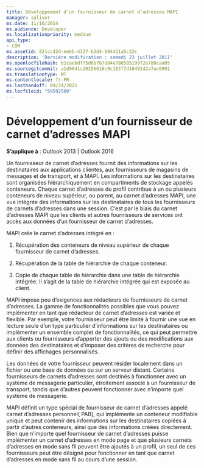 ```yaml
---
title: Développement d’un fournisseur de carnet d’adresses MAPI
manager: soliver
ms.date: 11/16/2014
ms.audience: Developer
ms.localizationpriority: medium
api_type:
- COM
ms.assetid: 821cc42d-eebb-4327-b2d4-594421a5c22c
description: 'Derniére modification : samedi 23 juillet 2011'
ms.openlocfilehash: b1caebdf75d6b7b7d84e786585199f2e780caa05
ms.sourcegitcommit: a1d9041c20256616c9c183f7d1049142a7ac6991
ms.translationtype: MT
ms.contentlocale: fr-FR
ms.lasthandoff: 09/24/2021
ms.locfileid: "59592500"
---
```

# <a name="developing-a-mapi-address-book-provider"></a>Développement d’un fournisseur de carnet d’adresses MAPI

  
  
**S’applique à** : Outlook 2013 | Outlook 2016 
  
Un fournisseur de carnet d’adresses fournit des informations sur les destinataires aux applications clientes, aux fournisseurs de magasins de messages et de transport, et à MAPI. Les informations sur les destinataires sont organisées hiérarchiquement en compartiments de stockage appelés conteneurs. Chaque carnet d’adresses du profil contribue à un ou plusieurs conteneurs de niveau supérieur, ou parent, au carnet d’adresses MAPI, une vue intégrée des informations sur les destinataires de tous les fournisseurs de carnets d’adresses dans une session. C’est par le biais du carnet d’adresses MAPI que les clients et autres fournisseurs de services ont accès aux données d’un fournisseur de carnet d’adresses.
  
MAPI crée le carnet d’adresses intégré en :
  
1. Récupération des conteneurs de niveau supérieur de chaque fournisseur de carnet d’adresses.
    
2. Récupération de la table de hiérarchie de chaque conteneur. 
    
3. Copie de chaque table de hiérarchie dans une table de hiérarchie intégrée. Il s’agit de la table de hiérarchie intégrée qui est exposée au client. 
    
MAPI impose peu d’exigences aux rédacteurs de fournisseurs de carnet d’adresses. La gamme de fonctionnalités possibles que vous pouvez implémenter en tant que rédacteur de carnet d’adresses est variée et flexible. Par exemple, votre fournisseur peut être limité à fournir une vue en lecture seule d’un type particulier d’informations sur les destinataires ou implémenter un ensemble complet de fonctionnalités, ce qui peut permettre aux clients ou fournisseurs d’apporter des ajouts ou des modifications aux données des destinataires et d’imposer des critères de recherche pour définir des affichages personnalisés. 
  
Les données de votre fournisseur peuvent résider localement dans un fichier ou une base de données ou sur un serveur distant. Certains fournisseurs de carnets d’adresses sont destinés à fonctionner avec un système de messagerie particulier, étroitement associé à un fournisseur de transport, tandis que d’autres peuvent fonctionner avec n’importe quel système de messagerie.
  
MAPI définit un type spécial de fournisseur de carnet d’adresses appelé carnet d’adresses personnel( PAB), qui implémente un conteneur modifiable unique et peut contenir des informations sur les destinataires copiées à partir d’autres conteneurs, ainsi que des informations créées directement. Bien que n’importe quel fournisseur de carnet d’adresses puisse implémenter un carnet d’adresses en mode page et que plusieurs carnets d’adresses en mode sans fil peuvent être ajoutés à un profil, un seul de ces fournisseurs peut être désigné pour fonctionner en tant que carnet d’adresses en mode sans fil au cours d’une session. 
  

